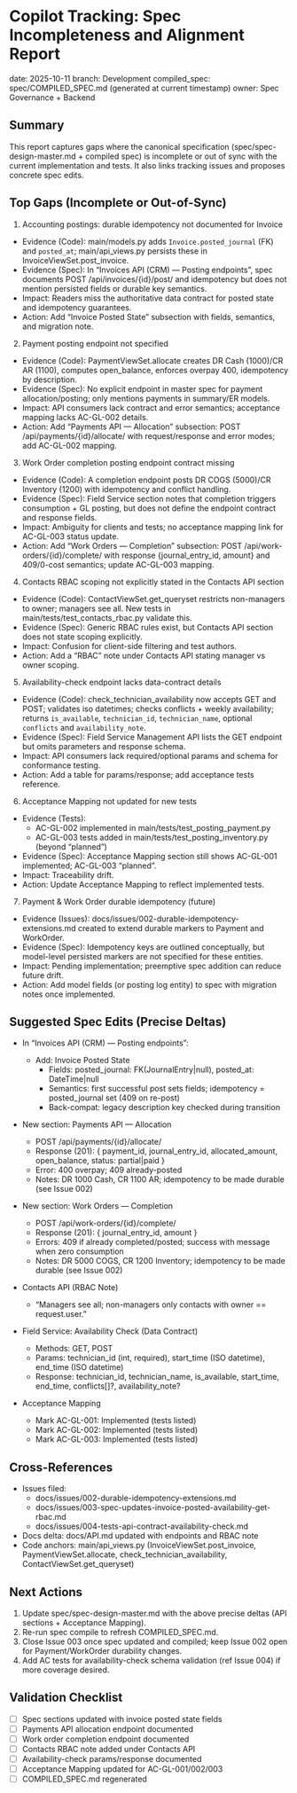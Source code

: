# Copilot Tracking: Spec Incompleteness and Alignment Report

date: 2025-10-11
branch: Development
compiled_spec: spec/COMPILED_SPEC.md (generated at current timestamp)
owner: Spec Governance + Backend

## Summary
This report captures gaps where the canonical specification (spec/spec-design-master.md + compiled spec) is incomplete or out of sync with the current implementation and tests. It also links tracking issues and proposes concrete spec edits.

## Top Gaps (Incomplete or Out-of-Sync)

1) Accounting postings: durable idempotency not documented for Invoice
- Evidence (Code): main/models.py adds `Invoice.posted_journal` (FK) and `posted_at`; main/api_views.py persists these in InvoiceViewSet.post_invoice.
- Evidence (Spec): In “Invoices API (CRM) — Posting endpoints”, spec documents POST /api/invoices/{id}/post/ and idempotency but does not mention persisted fields or durable key semantics.
- Impact: Readers miss the authoritative data contract for posted state and idempotency guarantees.
- Action: Add “Invoice Posted State” subsection with fields, semantics, and migration note.

2) Payment posting endpoint not specified
- Evidence (Code): PaymentViewSet.allocate creates DR Cash (1000)/CR AR (1100), computes open_balance, enforces overpay 400, idempotency by description.
- Evidence (Spec): No explicit endpoint in master spec for payment allocation/posting; only mentions payments in summary/ER models.
- Impact: API consumers lack contract and error semantics; acceptance mapping lacks AC-GL-002 details.
- Action: Add “Payments API — Allocation” subsection: POST /api/payments/{id}/allocate/ with request/response and error modes; add AC-GL-002 mapping.

3) Work Order completion posting endpoint contract missing
- Evidence (Code): A completion endpoint posts DR COGS (5000)/CR Inventory (1200) with idempotency and conflict handling.
- Evidence (Spec): Field Service section notes that completion triggers consumption + GL posting, but does not define the endpoint contract and response fields.
- Impact: Ambiguity for clients and tests; no acceptance mapping link for AC-GL-003 status update.
- Action: Add “Work Orders — Completion” subsection: POST /api/work-orders/{id}/complete/ with response {journal_entry_id, amount} and 409/0-cost semantics; update AC-GL-003 mapping.

4) Contacts RBAC scoping not explicitly stated in the Contacts API section
- Evidence (Code): ContactViewSet.get_queryset restricts non-managers to owner; managers see all. New tests in main/tests/test_contacts_rbac.py validate this.
- Evidence (Spec): Generic RBAC rules exist, but Contacts API section does not state scoping explicitly.
- Impact: Confusion for client-side filtering and test authors.
- Action: Add a “RBAC” note under Contacts API stating manager vs owner scoping.

5) Availability-check endpoint lacks data-contract details
- Evidence (Code): check_technician_availability now accepts GET and POST; validates iso datetimes; checks conflicts + weekly availability; returns `is_available`, `technician_id`, `technician_name`, optional `conflicts` and `availability_note`.
- Evidence (Spec): Field Service Management API lists the GET endpoint but omits parameters and response schema.
- Impact: API consumers lack required/optional params and schema for conformance testing.
- Action: Add a table for params/response; add acceptance tests reference.

6) Acceptance Mapping not updated for new tests
- Evidence (Tests):
  - AC-GL-002 implemented in main/tests/test_posting_payment.py
  - AC-GL-003 tests added in main/tests/test_posting_inventory.py (beyond “planned”)
- Evidence (Spec): Acceptance Mapping section still shows AC-GL-001 implemented; AC-GL-003 “planned”.
- Impact: Traceability drift.
- Action: Update Acceptance Mapping to reflect implemented tests.

7) Payment & Work Order durable idempotency (future)
- Evidence (Issues): docs/issues/002-durable-idempotency-extensions.md created to extend durable markers to Payment and WorkOrder.
- Evidence (Spec): Idempotency keys are outlined conceptually, but model-level persisted markers are not specified for these entities.
- Impact: Pending implementation; preemptive spec addition can reduce future drift.
- Action: Add model fields (or posting log entity) to spec with migration notes once implemented.

## Suggested Spec Edits (Precise Deltas)

- In “Invoices API (CRM) — Posting endpoints”:
  - Add: Invoice Posted State
    - Fields: posted_journal: FK(JournalEntry|null), posted_at: DateTime|null
    - Semantics: first successful post sets fields; idempotency = posted_journal set (409 on re-post)
    - Back-compat: legacy description key checked during transition

- New section: Payments API — Allocation
  - POST /api/payments/{id}/allocate/
  - Response (201): { payment_id, journal_entry_id, allocated_amount, open_balance, status: partial|paid }
  - Error: 400 overpay; 409 already-posted
  - Notes: DR 1000 Cash, CR 1100 AR; idempotency to be made durable (see Issue 002)

- New section: Work Orders — Completion
  - POST /api/work-orders/{id}/complete/
  - Response (201): { journal_entry_id, amount }
  - Errors: 409 if already completed/posted; success with message when zero consumption
  - Notes: DR 5000 COGS, CR 1200 Inventory; idempotency to be made durable (see Issue 002)

- Contacts API (RBAC Note)
  - “Managers see all; non-managers only contacts with owner == request.user.”

- Field Service: Availability Check (Data Contract)
  - Methods: GET, POST
  - Params: technician_id (int, required), start_time (ISO datetime), end_time (ISO datetime)
  - Response: technician_id, technician_name, is_available, start_time, end_time, conflicts[]?, availability_note?

- Acceptance Mapping
  - Mark AC-GL-001: Implemented (tests listed)
  - Mark AC-GL-002: Implemented (tests listed)
  - Mark AC-GL-003: Implemented (tests listed)

## Cross-References
- Issues filed:
  - docs/issues/002-durable-idempotency-extensions.md
  - docs/issues/003-spec-updates-invoice-posted-availability-get-rbac.md
  - docs/issues/004-tests-api-contract-availability-check.md
- Docs delta: docs/API.md updated with endpoints and RBAC note
- Code anchors: main/api_views.py (InvoiceViewSet.post_invoice, PaymentViewSet.allocate, check_technician_availability, ContactViewSet.get_queryset)

## Next Actions
1) Update spec/spec-design-master.md with the above precise deltas (API sections + Acceptance Mapping).
2) Re-run spec compile to refresh COMPILED_SPEC.md.
3) Close Issue 003 once spec updated and compiled; keep Issue 002 open for Payment/WorkOrder durability changes.
4) Add AC tests for availability-check schema validation (ref Issue 004) if more coverage desired.

## Validation Checklist
- [ ] Spec sections updated with invoice posted state fields
- [ ] Payments API allocation endpoint documented
- [ ] Work order completion endpoint documented
- [ ] Contacts RBAC note added under Contacts API
- [ ] Availability-check params/response documented
- [ ] Acceptance Mapping updated for AC-GL-001/002/003
- [ ] COMPILED_SPEC.md regenerated
